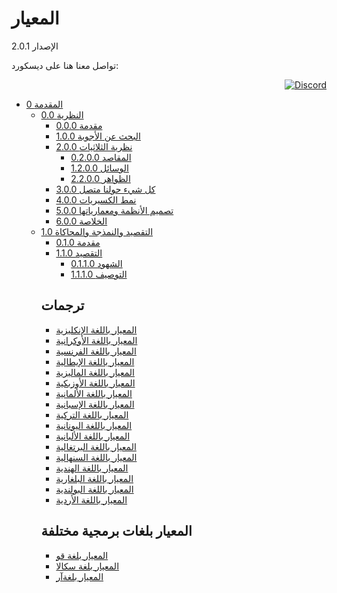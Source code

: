 المعيار
==========
الإصدار 2.0.1

تواصل معنا هنا على ديسكورد:
<div align=right>
  
  [![Discord](https://discord.com/api/guilds/934130100008538142/widget.png?style=banner2)](https://discord.gg/vdPZ7hS52X)
  
</div>
  
<ul>
  <li> <a href="https://github.com/hassanhabib/The-Standard-Arabic/blob/master/0.%20%D8%A7%D9%84%D9%85%D9%82%D8%AF%D9%85%D8%A9/0.%20%D8%A7%D9%84%D9%85%D9%82%D8%AF%D9%85%D8%A9.md"> 0 المقدمة </a>
    <ul>
      <li> <a href="https://github.com/hassanhabib/The-Standard-Arabic/blob/master/0.%20%D8%A7%D9%84%D9%85%D9%82%D8%AF%D9%85%D8%A9/0.0%20%D8%A7%D9%84%D9%86%D8%B8%D8%B1%D9%8A%D8%A9/0.0%20%D8%A7%D9%84%D9%86%D8%B8%D8%B1%D9%8A%D8%A9.md"> 0.0 النظرية </a>
        <ul>
          <li> <a href="https://github.com/hassanhabib/The-Standard-Arabic/blob/master/0.%20%D8%A7%D9%84%D9%85%D9%82%D8%AF%D9%85%D8%A9/0.0%20%D8%A7%D9%84%D9%86%D8%B8%D8%B1%D9%8A%D8%A9/0.0%20%D8%A7%D9%84%D9%86%D8%B8%D8%B1%D9%8A%D8%A9.md#000%D9%85%D9%82%D8%AF%D9%85%D8%A9"> 0.0.0 مقدمة</a> </li>
          <li> <a href="https://github.com/hassanhabib/The-Standard-Arabic/blob/master/0.%20%D8%A7%D9%84%D9%85%D9%82%D8%AF%D9%85%D8%A9/0.0%20%D8%A7%D9%84%D9%86%D8%B8%D8%B1%D9%8A%D8%A9/0.0%20%D8%A7%D9%84%D9%86%D8%B8%D8%B1%D9%8A%D8%A9.md#100%D8%A7%D9%84%D8%A8%D8%AD%D8%AB-%D8%B9%D9%86-%D8%A7%D9%84%D8%AC%D9%88%D8%A7%D8%A8"> 1.0.0 البحث عن الأجوبة</a> </li>
          <li> <a href="https://github.com/hassanhabib/The-Standard-Arabic/blob/master/0.%20%D8%A7%D9%84%D9%85%D9%82%D8%AF%D9%85%D8%A9/0.0%20%D8%A7%D9%84%D9%86%D8%B8%D8%B1%D9%8A%D8%A9/0.0%20%D8%A7%D9%84%D9%86%D8%B8%D8%B1%D9%8A%D8%A9.md#200-%D8%AB%D9%84%D8%A7%D8%AB%D9%8A%D8%A7%D8%AA-%D8%A7%D9%84%D8%B7%D8%A8%D8%A7%D8%A6%D8%B9"> 2.0.0 نظرية الثلاثيات</a>
            <ul>
              <li> <a href="https://github.com/hassanhabib/The-Standard-Arabic/blob/master/0.%20%D8%A7%D9%84%D9%85%D9%82%D8%AF%D9%85%D8%A9/0.0%20%D8%A7%D9%84%D9%86%D8%B8%D8%B1%D9%8A%D8%A9/0.0%20%D8%A7%D9%84%D9%86%D8%B8%D8%B1%D9%8A%D8%A9.md#0200-%D8%A7%D9%84%D9%85%D9%82%D8%A7%D8%B5%D8%AF"> 0.2.0.0 المقاصد</a> </li>
              <li> <a href="https://github.com/hassanhabib/The-Standard-Arabic/blob/master/0.%20%D8%A7%D9%84%D9%85%D9%82%D8%AF%D9%85%D8%A9/0.0%20%D8%A7%D9%84%D9%86%D8%B8%D8%B1%D9%8A%D8%A9/0.0%20%D8%A7%D9%84%D9%86%D8%B8%D8%B1%D9%8A%D8%A9.md#1200-%D8%A7%D9%84%D9%88%D8%B3%D8%A7%D8%A6%D9%84"> 1.2.0.0 الوسائل</a> </li>
              <li> <a href="https://github.com/hassanhabib/The-Standard-Arabic/blob/master/0.%20%D8%A7%D9%84%D9%85%D9%82%D8%AF%D9%85%D8%A9/0.0%20%D8%A7%D9%84%D9%86%D8%B8%D8%B1%D9%8A%D8%A9/0.0%20%D8%A7%D9%84%D9%86%D8%B8%D8%B1%D9%8A%D8%A9.md#2200-%D8%A7%D9%84%D8%B8%D9%88%D8%A7%D9%87%D8%B1"> 2.2.0.0 الظواهر</a> </li>
            </ul>
          </li>
          <li> <a href="https://github.com/hassanhabib/The-Standard-Arabic/blob/master/0.%20%D8%A7%D9%84%D9%85%D9%82%D8%AF%D9%85%D8%A9/0.0%20%D8%A7%D9%84%D9%86%D8%B8%D8%B1%D9%8A%D8%A9/0.0%20%D8%A7%D9%84%D9%86%D8%B8%D8%B1%D9%8A%D8%A9.md#300-%D9%83%D9%84-%D8%B4%D9%8A%D8%A1-%D8%AD%D9%88%D9%84%D9%86%D8%A7-%D9%85%D8%AA%D8%B5%D9%84"> 3.0.0 كل شيء حولنا متصل </a> </li>
          <li> <a href="https://github.com/hassanhabib/The-Standard-Arabic/blob/master/0.%20%D8%A7%D9%84%D9%85%D9%82%D8%AF%D9%85%D8%A9/0.0%20%D8%A7%D9%84%D9%86%D8%B8%D8%B1%D9%8A%D8%A9/0.0%20%D8%A7%D9%84%D9%86%D8%B8%D8%B1%D9%8A%D8%A9.md#400-%D9%86%D9%85%D8%B7-%D8%A7%D9%84%D9%83%D8%B3%D9%8A%D8%B1%D9%8A%D8%A7%D8%AA"> 4.0.0 نمط الكسيريات</a> </li>
          <li> <a href="https://github.com/hassanhabib/The-Standard-Arabic/blob/master/0.%20%D8%A7%D9%84%D9%85%D9%82%D8%AF%D9%85%D8%A9/0.0%20%D8%A7%D9%84%D9%86%D8%B8%D8%B1%D9%8A%D8%A9/0.0%20%D8%A7%D9%84%D9%86%D8%B8%D8%B1%D9%8A%D8%A9.md#500-%D8%AA%D8%B5%D9%85%D9%8A%D9%85-%D8%A7%D9%84%D8%A3%D9%86%D8%B8%D9%85%D8%A9-%D9%88%D9%85%D8%B9%D9%85%D8%A7%D8%B1%D9%8A%D8%A7%D8%AA%D9%87%D8%A7"> 5.0.0 تصميم الأنظمة ومعمارياتها</a> </li>
          <li> <a href="https://github.com/hassanhabib/The-Standard-Arabic/blob/master/0.%20%D8%A7%D9%84%D9%85%D9%82%D8%AF%D9%85%D8%A9/0.0%20%D8%A7%D9%84%D9%86%D8%B8%D8%B1%D9%8A%D8%A9/0.0%20%D8%A7%D9%84%D9%86%D8%B8%D8%B1%D9%8A%D8%A9.md#600-%D8%A7%D9%84%D8%AE%D9%84%D8%A7%D8%B5%D8%A9"> 6.0.0 الخلاصة</a> </li>
        </ul>
      </li>
      <li> <a href="https://github.com/hassanhabib/The-Standard-Arabic/blob/master/0.%20%D8%A7%D9%84%D9%85%D9%82%D8%AF%D9%85%D8%A9/0.1%20%D8%A7%D9%84%D8%AA%D9%82%D8%B5%D9%8A%D8%AF%20%D9%88%D8%A7%D9%84%D9%86%D9%85%D8%B0%D8%AC%D8%A9%20%D9%88%D8%A7%D9%84%D9%85%D8%AD%D8%A7%D9%83%D8%A7%D8%A9/0.1%20%D8%A7%D9%84%D8%AA%D9%82%D8%B5%D9%8A%D8%AF%20%D9%88%D8%A7%D9%84%D9%86%D9%85%D8%B0%D8%AC%D8%A9%20%D9%88%D8%A7%D9%84%D9%85%D8%AD%D8%A7%D9%83%D8%A7%D8%A9.md#10-%D8%A7%D9%84%D8%AA%D9%82%D8%B5%D9%8A%D8%AF-%D9%88%D8%A7%D9%84%D9%86%D9%85%D8%B0%D8%AC%D8%A9-%D9%88%D8%A7%D9%84%D9%85%D8%AD%D8%A7%D9%83%D8%A7%D8%A9"> 1.0 التقصيد والنمذجة والمحاكاة</a>
        <ul>
          <li><a href="https://github.com/hassanhabib/The-Standard-Arabic/blob/master/0.%20%D8%A7%D9%84%D9%85%D9%82%D8%AF%D9%85%D8%A9/0.1%20%D8%A7%D9%84%D8%AA%D9%82%D8%B5%D9%8A%D8%AF%20%D9%88%D8%A7%D9%84%D9%86%D9%85%D8%B0%D8%AC%D8%A9%20%D9%88%D8%A7%D9%84%D9%85%D8%AD%D8%A7%D9%83%D8%A7%D8%A9/0.1%20%D8%A7%D9%84%D8%AA%D9%82%D8%B5%D9%8A%D8%AF%20%D9%88%D8%A7%D9%84%D9%86%D9%85%D8%B0%D8%AC%D8%A9%20%D9%88%D8%A7%D9%84%D9%85%D8%AD%D8%A7%D9%83%D8%A7%D8%A9.md#010-%D9%85%D9%82%D8%AF%D9%85%D8%A9">0.1.0 مقدمة</a></li>
                    <li><a href="https://github.com/hassanhabib/The-Standard-Arabic/blob/master/0.%20%D8%A7%D9%84%D9%85%D9%82%D8%AF%D9%85%D8%A9/0.1%20%D8%A7%D9%84%D8%AA%D9%82%D8%B5%D9%8A%D8%AF%20%D9%88%D8%A7%D9%84%D9%86%D9%85%D8%B0%D8%AC%D8%A9%20%D9%88%D8%A7%D9%84%D9%85%D8%AD%D8%A7%D9%83%D8%A7%D8%A9/0.1%20%D8%A7%D9%84%D8%AA%D9%82%D8%B5%D9%8A%D8%AF%20%D9%88%D8%A7%D9%84%D9%86%D9%85%D8%B0%D8%AC%D8%A9%20%D9%88%D8%A7%D9%84%D9%85%D8%AD%D8%A7%D9%83%D8%A7%D8%A9.md#110-%D8%A7%D9%84%D8%AA%D9%82%D8%B5%D9%8A%D8%AF">1.1.0 التقصيد</a>
                      <ul>
                        <li><a href="https://github.com/hassanhabib/The-Standard-Arabic/blob/master/0.%20%D8%A7%D9%84%D9%85%D9%82%D8%AF%D9%85%D8%A9/0.1%20%D8%A7%D9%84%D8%AA%D9%82%D8%B5%D9%8A%D8%AF%20%D9%88%D8%A7%D9%84%D9%86%D9%85%D8%B0%D8%AC%D8%A9%20%D9%88%D8%A7%D9%84%D9%85%D8%AD%D8%A7%D9%83%D8%A7%D8%A9/0.1%20%D8%A7%D9%84%D8%AA%D9%82%D8%B5%D9%8A%D8%AF%20%D9%88%D8%A7%D9%84%D9%86%D9%85%D8%B0%D8%AC%D8%A9%20%D9%88%D8%A7%D9%84%D9%85%D8%AD%D8%A7%D9%83%D8%A7%D8%A9.md#0110-%D8%A7%D9%84%D8%B4%D9%87%D9%88%D8%AF">0.1.1.0 الشهود</a> </li>
                        <li><a href="https://github.com/hassanhabib/The-Standard-Arabic/blob/master/0.%20%D8%A7%D9%84%D9%85%D9%82%D8%AF%D9%85%D8%A9/0.1%20%D8%A7%D9%84%D8%AA%D9%82%D8%B5%D9%8A%D8%AF%20%D9%88%D8%A7%D9%84%D9%86%D9%85%D8%B0%D8%AC%D8%A9%20%D9%88%D8%A7%D9%84%D9%85%D8%AD%D8%A7%D9%83%D8%A7%D8%A9/0.1%20%D8%A7%D9%84%D8%AA%D9%82%D8%B5%D9%8A%D8%AF%20%D9%88%D8%A7%D9%84%D9%86%D9%85%D8%B0%D8%AC%D8%A9%20%D9%88%D8%A7%D9%84%D9%85%D8%AD%D8%A7%D9%83%D8%A7%D8%A9.md#1110-%D8%A7%D9%84%D8%AA%D9%88%D8%B5%D9%8A%D9%81">1.1.1.0 التوصيف</a> </li>
                      <ul>
                    </li>
        </ul>
      </li>
    </ul>
  </li>
</ul>


## ترجمات
- [المعيار باللغة الإنكليزية](https://github.com/hassanhabib/The-Standard)
- [المعيار باللغة الأوكرانية](https://github.com/hassanhabib/The-Standard-Ukrainian)
- [المعيار باللغة الفرنسية](https://github.com/hassanhabib/The-Standard-French)
- [المعيار باللغة الإيطالية](https://github.com/hassanhabib/The-Standard-Italian)
- [المعيار باللغة الماليزية](https://github.com/hassanhabib/The-Standard-Malaysian)
- [المعيار باللغة الأوزبكية](https://github.com/hassanhabib/The-Standard-Uzbek)
- [المعيار باللغة الألمانية](https://github.com/hassanhabib/The-Standard-German)
- [المعيار باللغة الإسبانية](https://github.com/hassanhabib/The-Standard-Spanish)
- [المعيار باللغة التركية](https://github.com/hassanhabib/The-Standard-Turkish)
- [المعيار باللغة اليونانية](https://github.com/hassanhabib/The-Standard-Greek)
- [المعيار باللغة الألبانية](https://github.com/hassanhabib/The-Standard-Albanian)
- [المعيار باللغة البرتغالية](https://github.com/hassanhabib/The-Standard-Portuguese)
- [المعيار باللغة السنهالية](https://github.com/hassanhabib/The-Standard-Sinhala)
- [المعيار باللغة الهندية](https://github.com/hassanhabib/The-Standard-Hindi)
- [المعيار باللغة البلغارية](https://github.com/hassanhabib/The-Standard-Bulgarian)
- [المعيار باللغة البولندية](https://github.com/hassanhabib/The-Standard-Polish)
- [المعيار باللغة الأردية](https://github.com/hassanhabib/The-Standard-Urdu)

## المعيار بلغات برمجية مختلفة
- [المعيار بلغة قو](https://github.com/hassanhabib/StandardGoLang)
- [المعيار بلغة سكالا](https://github.com/hassanhabib/StandardScala)
- [المعيار بلغةآر](https://github.com/hassanhabib/StandardR)
